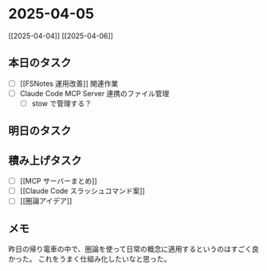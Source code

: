 # 2025-04-05

[[2025-04-04]] [[2025-04-06]]

## 本日のタスク

- [ ] [[FSNotes 運用改善]] 関連作業
- [ ] Claude Code MCP Server 連携のファイル管理
	- [ ] stow で管理する？

## 明日のタスク

## 積み上げタスク

- [ ] [[MCP サーバーまとめ]]
- [ ] [[Claude Code スラッシュコマンド案]]
- [ ] [[圏論アイデア]]

## メモ

昨日の帰り電車の中で、圏論を使って日常の概念に適用するというのはすごく良かった。
これをうまく仕組み化したいなと思った。